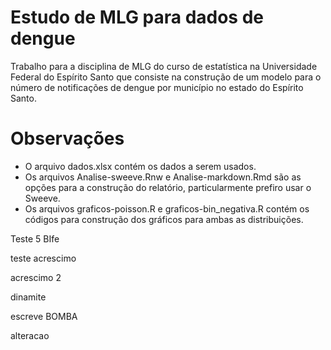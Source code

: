# Estudo de MLG para dados de dengue

Trabalho para a disciplina de MLG do curso de estatística na Universidade Federal do Espírito Santo 
que consiste na construção de um modelo para o número de notificações de dengue por município no estado do Espírito Santo.

# Observações

* O arquivo dados.xlsx contém os dados a serem usados.
* Os arquivos Analise-sweeve.Rnw e Analise-markdown.Rmd são as opções para a construção do relatório, particularmente prefiro usar o Sweeve.
* Os arquivos graficos-poisson.R e graficos-bin_negativa.R contém os códigos para construção dos gráficos para ambas as distribuições.


Teste 5 BIfe

teste acrescimo

acrescimo 2


dinamite

escreve  BOMBA

alteracao
